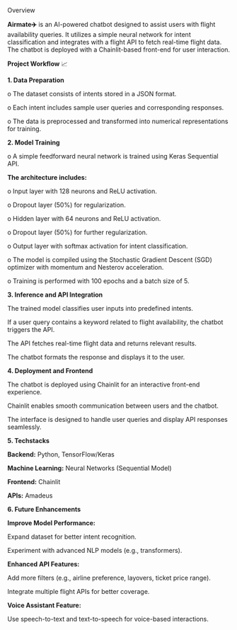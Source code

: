 Overview

**Airmate✈️** is an AI-powered chatbot designed to assist users with flight availability queries. It utilizes a simple neural network for intent classification and integrates with a flight API to fetch real-time flight data. The chatbot is deployed with a Chainlit-based front-end for user interaction.

**Project Workflow** 📈

**1. Data Preparation**

o The dataset consists of intents stored in a JSON format.

o Each intent includes sample user queries and corresponding responses.

o The data is preprocessed and transformed into numerical representations for training.

**2. Model Training**

o A simple feedforward neural network is trained using Keras Sequential API.

**The architecture includes:**

o Input layer with 128 neurons and ReLU activation.

o Dropout layer (50%) for regularization.

o Hidden layer with 64 neurons and ReLU activation.

o Dropout layer (50%) for further regularization.

o Output layer with softmax activation for intent classification.

o The model is compiled using the Stochastic Gradient Descent (SGD) optimizer with momentum and Nesterov acceleration.

o Training is performed with 100 epochs and a batch size of 5.

**3. Inference and API Integration**

The trained model classifies user inputs into predefined intents.

If a user query contains a keyword related to flight availability, the chatbot triggers the API.

The API fetches real-time flight data and returns relevant results.

The chatbot formats the response and displays it to the user.

**4. Deployment and Frontend**

The chatbot is deployed using Chainlit for an interactive front-end experience.

Chainlit enables smooth communication between users and the chatbot.

The interface is designed to handle user queries and display API responses seamlessly.

**5. Techstacks**

**Backend:** Python, TensorFlow/Keras

**Machine Learning:** Neural Networks (Sequential Model)

**Frontend:** Chainlit

**APIs:** Amadeus



**6. Future Enhancements**

**Improve Model Performance:**

Expand dataset for better intent recognition.

Experiment with advanced NLP models (e.g., transformers).

**Enhanced API Features:**

Add more filters (e.g., airline preference, layovers, ticket price range).

Integrate multiple flight APIs for better coverage.

**Voice Assistant Feature:**

Use speech-to-text and text-to-speech for voice-based interactions.
